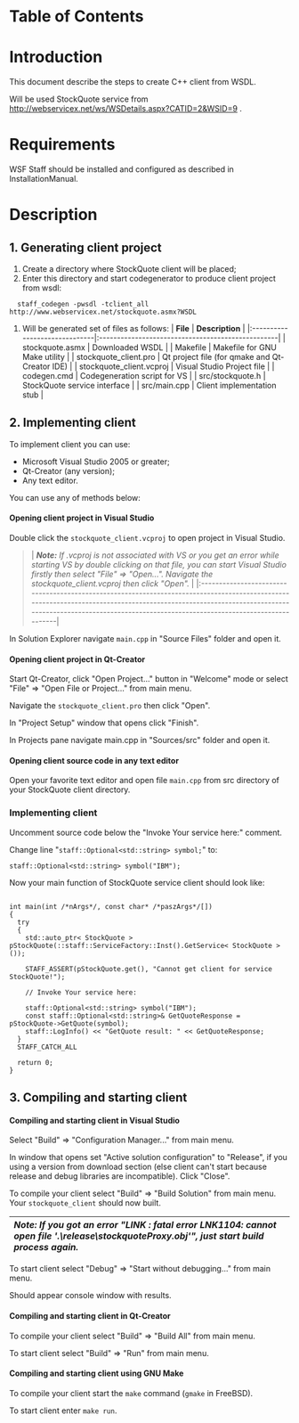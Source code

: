 <h1>Table of Contents</h1>


# Introduction #

This document describe the steps to create C++ client from WSDL.

Will be used StockQuote service from http://webservicex.net/ws/WSDetails.aspx?CATID=2&WSID=9 .

# Requirements #

WSF Staff should be installed and configured as described in InstallationManual.


# Description #

## 1. Generating client project ##

  1. Create a directory where StockQuote client will be placed;
  1. Enter this directory and start codegenerator to produce client project from wsdl:
```
  staff_codegen -pwsdl -tclient_all http://www.webservicex.net/stockquote.asmx?WSDL
```
  1. Will be generated set of files as follows:
| **File**                      | **Description**                                   |
|:------------------------------|:--------------------------------------------------|
| stockquote.asmx             | Downloaded WSDL                                 |
| Makefile                    | Makefile for GNU Make utility                   |
| stockquote\_client.pro       | Qt project file (for qmake and Qt-Creator IDE)  |
| stockquote\_client.vcproj    | Visual Studio Project file                      |
| codegen.cmd                 | Codegeneration script for VS                    |
| src/stockquote.h            | StockQuote service interface                   |
| src/main.cpp                | Client implementation stub                      |


## 2. Implementing client ##

To implement client you can use:
  * Microsoft Visual Studio 2005 or greater;
  * Qt-Creator (any version);
  * Any text editor.

You can use any of methods below:

#### Opening client project in Visual Studio ####

Double click the `stockquote_client.vcproj` to open project in Visual Studio.

> | _**Note:** If .vcproj is not associated with VS or you get an error while starting VS by double clicking on that file, you can start Visual Studio firstly then select "File" => "Open...". Navigate the stockquote\_client.vcproj then click "Open"._ |
|:-------------------------------------------------------------------------------------------------------------------------------------------------------------------------------------------------------------------------------------------------------|

In Solution Explorer navigate `main.cpp` in "Source Files" folder and open it.


#### Opening client project in Qt-Creator ####

Start Qt-Creator, click "Open Project..." button in "Welcome" mode or select "File" => "Open File or Project..." from main menu.

Navigate the `stockquote_client.pro` then click "Open".

In "Project Setup" window that opens click "Finish".

In Projects pane navigate main.cpp in "Sources/src" folder and open it.


#### Opening client source code in any text editor ####

Open your favorite text editor and open file `main.cpp` from src directory of your StockQuote client directory.


### Implementing client ###

Uncomment source code below the "Invoke Your service here:" comment.

Change line "`staff::Optional<std::string> symbol;`" to:
```
staff::Optional<std::string> symbol("IBM");
```

Now your main function of StockQuote service client should look like:
```

int main(int /*nArgs*/, const char* /*paszArgs*/[])
{
  try
  {
    std::auto_ptr< StockQuote > pStockQuote(::staff::ServiceFactory::Inst().GetService< StockQuote >());

    STAFF_ASSERT(pStockQuote.get(), "Cannot get client for service StockQuote!");

    // Invoke Your service here:

    staff::Optional<std::string> symbol("IBM");
    const staff::Optional<std::string>& GetQuoteResponse = pStockQuote->GetQuote(symbol);
    staff::LogInfo() << "GetQuote result: " << GetQuoteResponse;
  }
  STAFF_CATCH_ALL

  return 0;
}

```


## 3. Compiling and starting client ##


#### Compiling and starting client in Visual Studio ####

Select "Build" => "Configuration Manager..." from main menu.

In window that opens set "Active solution configuration" to "Release", if you using a version from download section (else client can't start because release and debug libraries are incompatible). Click "Close".

To compile your client select "Build" => "Build Solution" from main menu. Your `stockquote_client` should now built.

| _**Note**: If you got an error "LINK : fatal error LNK1104: cannot open file '.\release\stockquoteProxy.obj'", just start build process again._ |
|:------------------------------------------------------------------------------------------------------------------------------------------------|

To start client select "Debug" => "Start without debugging..." from main menu.

Should appear console window with results.


#### Compiling and starting client in Qt-Creator ####

To compile your client select "Build" => "Build All" from main menu.

To start client select "Build" => "Run" from main menu.


#### Compiling and starting client using GNU Make ####

To compile your client start the `make` command (`gmake` in FreeBSD).

To start client enter `make run`.
